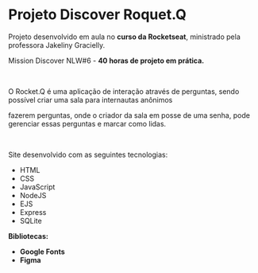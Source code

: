 <h1>Projeto Discover Roquet.Q</h1>
<p>Projeto desenvolvido em aula no <strong>curso da Rocketseat</strong>, ministrado pela professora Jakeliny Gracielly. </p>
<p>Mission Discover NLW#6  - <strong> 40 horas de projeto em prática.</strong></p>
<br>
<p>O Rocket.Q é uma aplicação de interação através de perguntas, sendo possível criar uma sala para internautas anônimos </p>
<p>fazerem perguntas, onde o criador da sala em posse de uma senha, pode gerenciar essas perguntas e marcar como lidas. </p>
<br>
<p>Site desenvolvido com as seguintes tecnologias:</p>
<ul>
<li>HTML</li>
<li>CSS</li>
<li>JavaScript</li>
<li>NodeJS</li>
<li>EJS</li>
<li>Express</li>
<li>SQLite</li>

</ul> 
<b>
<p>Bibliotecas:</p>
<ul>
<li>Google Fonts</li>
<li>Figma</li>
</ul>
<br>
